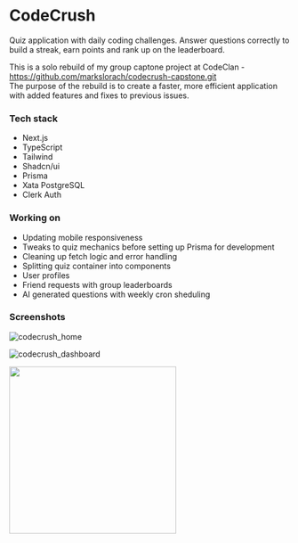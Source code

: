 # CodeCrush

Quiz application with daily coding challenges. Answer questions correctly to build a streak, earn points and rank up on the leaderboard.

This is a solo rebuild of my group captone project at CodeClan - https://github.com/markslorach/codecrush-capstone.git
<br>
The purpose of the rebuild is to create a faster, more efficient application with added features and fixes to previous issues.

### Tech stack
- Next.js
- TypeScript
- Tailwind
- Shadcn/ui
- Prisma
- Xata PostgreSQL
- Clerk Auth

### Working on
- Updating mobile responsiveness
- Tweaks to quiz mechanics before setting up Prisma for development
- Cleaning up fetch logic and error handling
- Splitting quiz container into components
- User profiles
- Friend requests with group leaderboards
- AI generated questions with weekly cron sheduling

### Screenshots
![codecrush_home](https://github.com/markslorach/codecrush/assets/15185553/eaf15e5f-9f33-459d-a84a-3a062c3fbb8f)

![codecrush_dashboard](https://github.com/markslorach/codecrush/assets/15185553/0607aaff-9e56-4d21-9f5c-c9bf292d3c87)

<img src="https://github.com/markslorach/codecrush/assets/15185553/fcc45529-0d6a-4a78-bb82-fff512bc184b" width="300">

